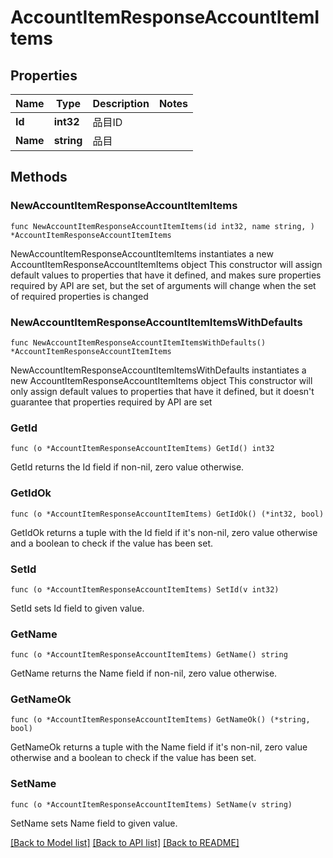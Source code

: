 # AccountItemResponseAccountItemItems

## Properties

Name | Type | Description | Notes
------------ | ------------- | ------------- | -------------
**Id** | **int32** | 品目ID | 
**Name** | **string** | 品目 | 

## Methods

### NewAccountItemResponseAccountItemItems

`func NewAccountItemResponseAccountItemItems(id int32, name string, ) *AccountItemResponseAccountItemItems`

NewAccountItemResponseAccountItemItems instantiates a new AccountItemResponseAccountItemItems object
This constructor will assign default values to properties that have it defined,
and makes sure properties required by API are set, but the set of arguments
will change when the set of required properties is changed

### NewAccountItemResponseAccountItemItemsWithDefaults

`func NewAccountItemResponseAccountItemItemsWithDefaults() *AccountItemResponseAccountItemItems`

NewAccountItemResponseAccountItemItemsWithDefaults instantiates a new AccountItemResponseAccountItemItems object
This constructor will only assign default values to properties that have it defined,
but it doesn't guarantee that properties required by API are set

### GetId

`func (o *AccountItemResponseAccountItemItems) GetId() int32`

GetId returns the Id field if non-nil, zero value otherwise.

### GetIdOk

`func (o *AccountItemResponseAccountItemItems) GetIdOk() (*int32, bool)`

GetIdOk returns a tuple with the Id field if it's non-nil, zero value otherwise
and a boolean to check if the value has been set.

### SetId

`func (o *AccountItemResponseAccountItemItems) SetId(v int32)`

SetId sets Id field to given value.


### GetName

`func (o *AccountItemResponseAccountItemItems) GetName() string`

GetName returns the Name field if non-nil, zero value otherwise.

### GetNameOk

`func (o *AccountItemResponseAccountItemItems) GetNameOk() (*string, bool)`

GetNameOk returns a tuple with the Name field if it's non-nil, zero value otherwise
and a boolean to check if the value has been set.

### SetName

`func (o *AccountItemResponseAccountItemItems) SetName(v string)`

SetName sets Name field to given value.



[[Back to Model list]](../README.md#documentation-for-models) [[Back to API list]](../README.md#documentation-for-api-endpoints) [[Back to README]](../README.md)


